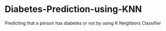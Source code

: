 # Diabetes-Prediction-using-KNN
Predicting that a person has diabetes or not by using K Neighbors Classifier
